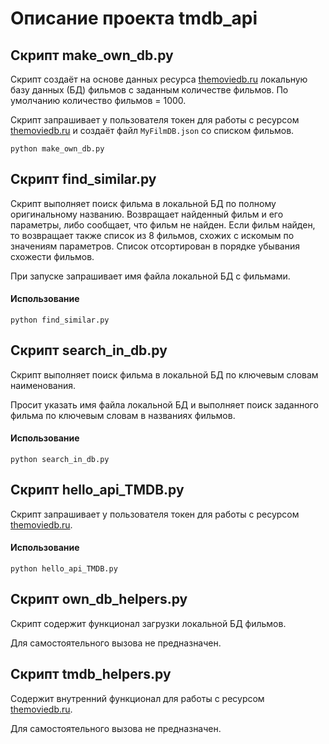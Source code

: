 # Описание проекта tmdb_api
## Скрипт make_own_db.py
Скрипт создаёт на основе данных ресурса
[themoviedb.ru](https://api.themoviedb.org/)
локальную базу данных (БД) фильмов с заданным количестве фильмов.
По умолчанию количество фильмов = 1000. 

Скрипт запрашивает у пользователя токен для работы с ресурсом
[themoviedb.ru](https://api.themoviedb.org/)
и создаёт файл `MyFilmDB.json` со списком фильмов.
```
python make_own_db.py  
```
## Скрипт find_similar.py
Скрипт выполняет поиск фильма в локальной БД по полному оригинальному названию.
Возвращает найденный фильм и его параметры, либо сообщает, что фильм не найден.
Если фильм найден, то возвращает также список из 8 фильмов, схожих с искомым 
по значениям параметров. Список отсортирован в порядке убывания схожести фильмов.  

При запуске запрашивает имя файла локальной БД с фильмами.
#### Использование
```
python find_similar.py  
```
## Скрипт search_in_db.py
Скрипт выполняет поиск фильма в локальной БД по ключевым словам наименования. 

Просит указать имя файла локальной БД и выполняет поиск заданного фильма 
по ключевым словам в названиях фильмов.
#### Использование
```
python search_in_db.py  
```
## Скрипт hello_api_TMDB.py
Скрипт запрашивает у пользователя токен для работы с ресурсом 
[themoviedb.ru](https://api.themoviedb.org/).
#### Использование
```
python hello_api_TMDB.py  
```
## Скрипт own_db_helpers.py
Скрипт содержит функционал загрузки локальной БД фильмов.

Для самостоятельного вызова не предназначен.
## Скрипт tmdb_helpers.py
Содержит внутренний функционал для работы с ресурсом 
[themoviedb.ru](https://api.themoviedb.org/).

Для самостоятельного вызова не предназначен.
